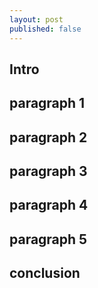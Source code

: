 ```yaml
---
layout: post
published: false
---
```


## Intro


## paragraph 1

## paragraph 2

## paragraph 3

## paragraph 4

## paragraph 5

## conclusion
